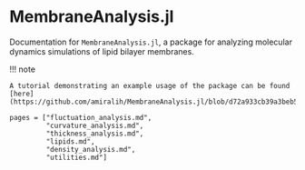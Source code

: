 # MembraneAnalysis.jl

Documentation for `MembraneAnalysis.jl`, a package for analyzing molecular dynamics simulations of lipid bilayer membranes.

!!! note

    A tutorial demonstrating an example usage of the package can be found [here](https://github.com/amiralih/MembraneAnalysis.jl/blob/d72a933cb39a3beb5423224c4169a0f1494a5ec7/tutorial/tutorial.md).


```@contents
pages = ["fluctuation_analysis.md",
         "curvature_analysis.md",
         "thickness_analysis.md",
         "lipids.md",
         "density_analysis.md",
         "utilities.md"]
```


